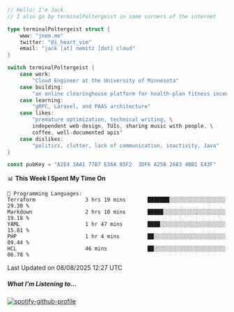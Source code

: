```go
// Hello! I'm Jack
// I also go by terminalPoltergeist in some corners of the internet

type terminalPoltergeist struct {
    www: "jnem.me"
    twitter: "@i_heart_vim"
    email: "jack [at] nemitz [dot] cloud"
}

switch terminalPoltergeist {
    case work:
        "Cloud Engineer at the University of Minnesota"
    case building:
        "an online clearinghouse platform for health-plan fitness incentive programs"
    case learning:
        "gRPC, Laravel, and PAAS architecture"
    case likes:
        "premature optimization, technical writing, \
        independent web-design, TUIs, sharing music with people, \
        coffee, well-documented apis"
    case dislikes:
        "politics, clutter, lack of communication, inactivity, Java"
}

const pubKey = "A2E4 3AA1 77B7 E36A 05F2  3DF6 A25B 2683 4BB1 E43F"
```

<!--START_SECTION:waka-->
📊 **This Week I Spent My Time On** 

```text
💬 Programming Languages: 
Terraform                3 hrs 19 mins       ███████░░░░░░░░░░░░░░░░░░   29.30 % 
Markdown                 2 hrs 10 mins       █████░░░░░░░░░░░░░░░░░░░░   19.18 % 
YAML                     1 hr 47 mins        ████░░░░░░░░░░░░░░░░░░░░░   15.81 % 
PHP                      1 hr 4 mins         ██░░░░░░░░░░░░░░░░░░░░░░░   09.44 % 
HCL                      46 mins             ██░░░░░░░░░░░░░░░░░░░░░░░   06.78 % 
```


 Last Updated on 08/08/2025 12:27 UTC
<!--END_SECTION:waka-->

##### What I'm Listening to...

[![spotify-github-profile](https://jnem.me/listening-item?maxAge=2592000)](https://jnem.me/listening)
